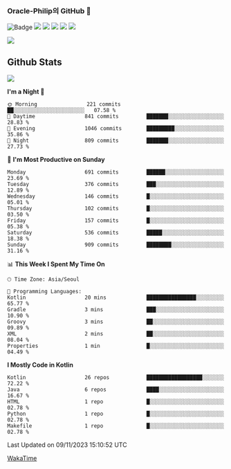 ### Oracle-Philip의 GitHub 👋

![Badge](http://img.shields.io/badge/-Java-black?style=flat-square)
<img src="https://img.shields.io/badge/ -Kotlin-black?style=flat-square&logo=Kotlin&logoColor=#7F52FF"/></a>
<img src="https://img.shields.io/badge/ -Dart-black?style=flat-square&logo=Dart&logoColor=#0175C2"/></a>
<img src="https://img.shields.io/badge/ -Android-black?style=flat-square&logo=Android&logoColor=#3DDC84"/></a>
<img src="https://img.shields.io/badge/ -Flutter-black?style=flat-square&logo=Flutter&logoColor=#02569B"/></a>
<img src="https://img.shields.io/badge/ -Firebase-black?style=flat-square&logo=Firebase&logoColor=#FFCA28"/></a>

<img src="https://img.shields.io/badge/ -BLE-black?style=flat-square&logo=Bluetooth&logoColor=#0082FC"/></a>

<!--
<img src="https://img.shields.io/badge/ -STM32F103-black?style=flat-square&logo=STMicroelectronics&logoColor=#03234B"/></a>
<img src="https://img.shields.io/badge/ -Qt-black?style=flat-square&logo=Qt&logoColor=#41CD52"/></a>
-->

<!--
![Badge](http://img.shields.io/badge/-Java-black?style=flat-square)
![Badge](http://img.shields.io/badge/-Koltin-black?style=flat-square)
![Badge](http://img.shields.io/badge/-Dart-black?style=flat-square)
![Badge](http://img.shields.io/badge/-Android-black?style=flat-square)
![Badge](http://img.shields.io/badge/-Flutter-black?style=flat-square)
![Badge](http://img.shields.io/badge/-Firebase-black?style=flat-square)
-->

## Github Stats  
<div align="left"><img src="https://github-readme-stats.vercel.app/api?username=Oracle-Philip&show_icons=true&count_private=true&hide_border=true" align="center" /></div>


<!--START_SECTION:waka-->
**I'm a Night 🦉** 

```text
🌞 Morning                221 commits         ██░░░░░░░░░░░░░░░░░░░░░░░   07.58 % 
🌆 Daytime                841 commits         ███████░░░░░░░░░░░░░░░░░░   28.83 % 
🌃 Evening                1046 commits        █████████░░░░░░░░░░░░░░░░   35.86 % 
🌙 Night                  809 commits         ███████░░░░░░░░░░░░░░░░░░   27.73 % 
```
📅 **I'm Most Productive on Sunday** 

```text
Monday                   691 commits         ██████░░░░░░░░░░░░░░░░░░░   23.69 % 
Tuesday                  376 commits         ███░░░░░░░░░░░░░░░░░░░░░░   12.89 % 
Wednesday                146 commits         █░░░░░░░░░░░░░░░░░░░░░░░░   05.01 % 
Thursday                 102 commits         █░░░░░░░░░░░░░░░░░░░░░░░░   03.50 % 
Friday                   157 commits         █░░░░░░░░░░░░░░░░░░░░░░░░   05.38 % 
Saturday                 536 commits         █████░░░░░░░░░░░░░░░░░░░░   18.38 % 
Sunday                   909 commits         ████████░░░░░░░░░░░░░░░░░   31.16 % 
```


📊 **This Week I Spent My Time On** 

```text
🕑︎ Time Zone: Asia/Seoul

💬 Programming Languages: 
Kotlin                   20 mins             ████████████████░░░░░░░░░   65.77 % 
Gradle                   3 mins              ███░░░░░░░░░░░░░░░░░░░░░░   10.90 % 
Groovy                   3 mins              ██░░░░░░░░░░░░░░░░░░░░░░░   09.89 % 
XML                      2 mins              ██░░░░░░░░░░░░░░░░░░░░░░░   08.04 % 
Properties               1 min               █░░░░░░░░░░░░░░░░░░░░░░░░   04.49 % 
```

**I Mostly Code in Kotlin** 

```text
Kotlin                   26 repos            ██████████████████░░░░░░░   72.22 % 
Java                     6 repos             ████░░░░░░░░░░░░░░░░░░░░░   16.67 % 
HTML                     1 repo              █░░░░░░░░░░░░░░░░░░░░░░░░   02.78 % 
Python                   1 repo              █░░░░░░░░░░░░░░░░░░░░░░░░   02.78 % 
Makefile                 1 repo              █░░░░░░░░░░░░░░░░░░░░░░░░   02.78 % 
```




 Last Updated on 09/11/2023 15:10:52 UTC
<!--END_SECTION:waka-->


<!--
**Oracle-Philip/Oracle-Philip** is a ✨ _special_ ✨ repository because its `README.md` (this file) appears on your GitHub profile.

Here are some ideas to get you started:

- 🔭 I’m currently working on ...
- 🌱 I’m currently learning ...
- 👯 I’m looking to collaborate on ...
- 🤔 I’m looking for help with ...
- 💬 Ask me about ...
- 📫 How to reach me: ...
- 😄 Pronouns: ...
- ⚡ Fun fact: ...
-->


[WakaTime](https://wakatime.com/dashboard)
